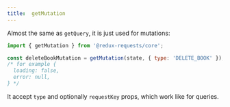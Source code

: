 ```yaml
---
title:  getMutation
---
```


Almost the same as `getQuery`, it is just used for mutations:
```js
import { getMutation } from '@redux-requests/core';

const deleteBookMutation = getMutation(state, { type: 'DELETE_BOOK' });
/* for example {
  loading: false,
  error: null,
} */
```

It accept `type` and optionally `requestKey` props, which work like for queries.
